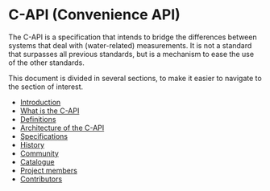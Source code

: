 # C-API (Convenience API)

The C-API is a specification that intends to bridge the differences between systems that deal with (water-related) measurements.
It is not a standard that surpasses all previous standards, but is a mechanism to ease the use of the other standards.

This document is divided in several sections, to make it easier to navigate to the section of interest.

- [Introduction](/introduction.md)
- [What is the C-API](/what-is-c-api.md)
- [Definitions](/definitions.md)
- [Architecture of the C-API](/architecture/architecture.md)
- [Specifications](/specifications/specifications.md)
- [History](/history.md)
- [Community](/community.md)
- [Catalogue](/catalogue/catalogue.md)
- [Project members](/project-members.md)
- [Contributors](/contributors)

